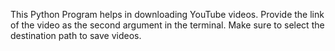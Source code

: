 This Python Program helps in downloading YouTube videos.
Provide the link of the video as the second argument in the terminal.
Make sure to select the destination path to save videos.
